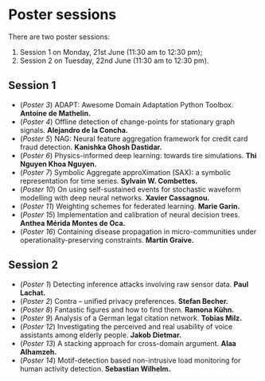 <!-- # French-German Summer School on AI with Industry 2021 -->

# Poster sessions

There are two poster sessions:

1. Session 1 on Monday, 21st June (11:30 am to 12:30 pm);
1. Session 2 on Tuesday, 22nd June (11:30 am to 12:30 pm).

## Session 1

- (*Poster 3*) ADAPT: Awesome Domain Adaptation Python Toolbox. **Antoine de Mathelin.**
- (*Poster 4*) Offline detection of change-points for stationary graph signals. **Alejandro de la Concha.**
- (*Poster 5*) NAG: Neural feature aggregation framework for credit card fraud detection. **Kanishka Ghosh Dastidar.**
- (*Poster 6*) Physics-informed deep learning: towards tire simulations. **Thi Nguyen Khoa Nguyen.**
- (*Poster 7*) Symbolic Aggregate approXimation (SAX): a symbolic representation for time series. **Sylvain W. Combettes.**
- (*Poster 10*) On using self-sustained events for stochastic waveform modelling with deep neural networks. **Xavier Cassagnou.**
- (*Poster 11*) Weighting schemes for federated learning. **Marie Garin.**
- (*Poster 15*) Implementation and calibration of neural decision trees. **Anthea Mérida Montes de Oca.**
- (*Poster 16*) Containing disease propagation in micro-communities under operationality-preserving constraints. **Martin Graive.**


## Session 2
- (*Poster 1*) Detecting inference attacks involving raw sensor data. **Paul Lachat.**
- (*Poster 2*) Contra – unified privacy preferences. **Stefan Becher.**
- (*Poster 8*) Fantastic figures and how to find them. **Ramona Kühn.**
- (*Poster 9*) Analysis of a German legal citation network. **Tobias Milz.**
- (*Poster 12*) Investigating the perceived and real usability of voice assistants among elderly people. **Jakob Dietmar.**
- (*Poster 13*) A stacking approach for cross-domain argument. **Alaa Alhamzeh.**
- (*Poster 14*) Motif-detection based non-intrusive load monitoring for human activity detection. **Sebastian Wilhelm.**